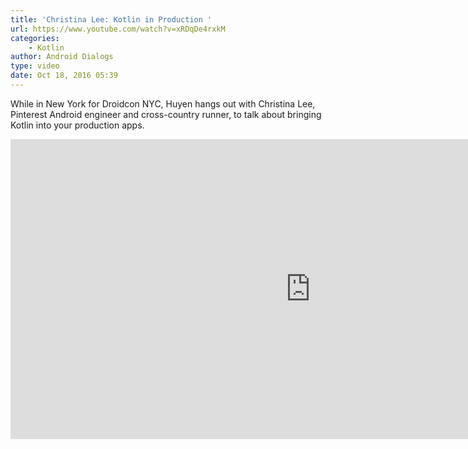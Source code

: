 ```yaml
---
title: 'Christina Lee: Kotlin in Production '
url: https://www.youtube.com/watch?v=xRDqDe4rxkM
categories:
    - Kotlin
author: Android Dialogs
type: video
date: Oct 18, 2016 05:39
---
```

While in New York for Droidcon NYC, Huyen hangs out with Christina Lee, Pinterest Android engineer and cross-country runner, to talk about bringing Kotlin into your production apps.

<iframe width="960" height="480" src="https://www.youtube.com/embed/xRDqDe4rxkM" frameborder="0" allowfullscreen></iframe>
